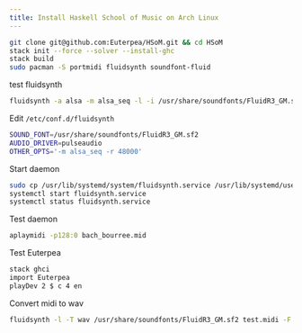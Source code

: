 ```yaml
---
title: Install Haskell School of Music on Arch Linux
---
```


``` sh
git clone git@github.com:Euterpea/HSoM.git && cd HSoM
stack init --force --solver --install-ghc
stack build
sudo pacman -S portmidi fluidsynth soundfont-fluid
```

test fluidsynth
``` sh
fluidsynth -a alsa -m alsa_seq -l -i /usr/share/soundfonts/FluidR3_GM.sf2 bach_bourree.mid
```

Edit `/etc/conf.d/fluidsynth`
``` sh
SOUND_FONT=/usr/share/soundfonts/FluidR3_GM.sf2
AUDIO_DRIVER=pulseaudio
OTHER_OPTS='-m alsa_seq -r 48000'
```

Start daemon

``` sh
sudo cp /usr/lib/systemd/system/fluidsynth.service /usr/lib/systemd/user/
systemctl start fluidsynth.service
systemctl status fluidsynth.service
```

Test daemon
``` sh
aplaymidi -p128:0 bach_bourree.mid
```

Test Euterpea

``` sh
stack ghci
import Euterpea
playDev 2 $ c 4 en
```

Convert midi to wav
``` sh
fluidsynth -l -T wav /usr/share/soundfonts/FluidR3_GM.sf2 test.midi -F test.wav
```
